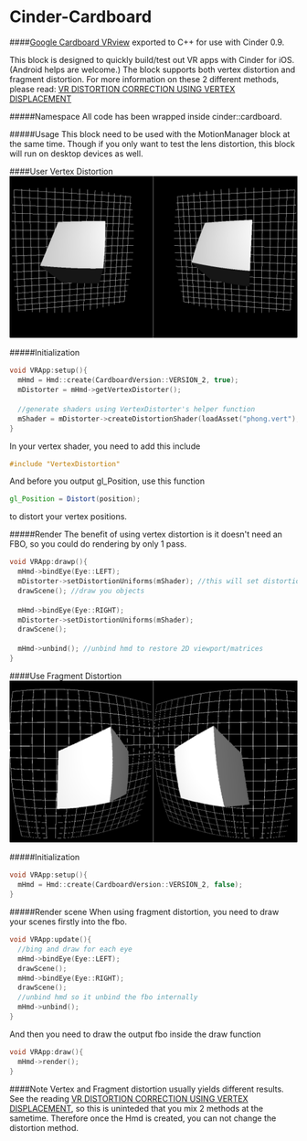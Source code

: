 # Cinder-Cardboard

####[Google Cardboard VRview](https://github.com/google/vrview) exported to C++ for use with Cinder 0.9.

This block is designed to quickly build/test out VR apps with Cinder for iOS. (Android helps are welcome.)
The block supports both vertex distortion and fragment distortion. For more information on these 2 different methods, please read: [VR DISTORTION CORRECTION USING VERTEX DISPLACEMENT](https://ustwo.com/blog/vr-distortion-correction-using-vertex-displacement)

#####Namespace
All code has been wrapped inside cinder::cardboard.

#####Usage
This block need to be used with the MotionManager block at the same time. Though if you only want to test the lens distortion, this block will run on desktop devices as well.


####User Vertex Distortion
![Image](/screenshots/vertex_distortion.png)

#####Initialization
```c++
void VRApp:setup(){
  mHmd = Hmd::create(CardboardVersion::VERSION_2, true);
  mDistorter = mHmd->getVertexDistorter();
  
  //generate shaders using VertexDistorter's helper function
  mShader = mDistorter->createDistortionShader(loadAsset("phong.vert"), loadAsset("phong.frag"));
}
```
In your vertex shader, you need to add this include
```glsl
#include "VertexDistortion"
```
And before you output gl_Position, use this function
```glsl
gl_Position = Distort(position);
```
to distort your vertex positions. 

#####Render
The benefit of using vertex distortion is it doesn't need an FBO, so you could do rendering by only 1 pass.
```c++
void VRApp:drawp(){
  mHmd->bindEye(Eye::LEFT);
  mDistorter->setDistortionUniforms(mShader); //this will set distortion uniforms
  drawScene(); //draw you objects
    
  mHmd->bindEye(Eye::RIGHT);
  mDistorter->setDistortionUniforms(mShader);
  drawScene();
    
  mHmd->unbind(); //unbind hmd to restore 2D viewport/matrices
}
```


####Use Fragment Distortion
![Image](/screenshots/fragment_distortion.png)

#####Initialization
```c++
void VRApp:setup(){
  mHmd = Hmd::create(CardboardVersion::VERSION_2, false);
}
```

#####Render scene
When using fragment distortion, you need to draw your scenes firstly into the fbo.
```c++
void VRApp:update(){
  //bing and draw for each eye
  mHmd->bindEye(Eye::LEFT);
  drawScene();
  mHmd->bindEye(Eye::RIGHT);
  drawScene();
  //unbind hmd so it unbind the fbo internally
  mHmd->unbind();
}
```
And then you need to draw the output fbo inside the draw function
```c++
void VRApp:draw(){
  mHmd->render();
}
```

####Note
Vertex and Fragment distortion usually yields different results. See the reading [VR DISTORTION CORRECTION USING VERTEX DISPLACEMENT](https://ustwo.com/blog/vr-distortion-correction-using-vertex-displacement), so this is uninteded that you mix 2 methods at the sametime. Therefore once the Hmd is created, you can not change the distortion method. 
